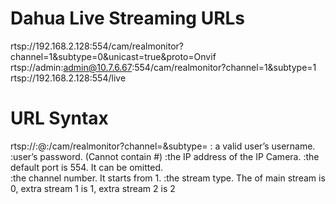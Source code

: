 # Dahua Live Streaming URLs
rtsp://192.168.2.128:554/cam/realmonitor?channel=1&subtype=0&unicast=true&proto=Onvif
rtsp://admin:admin@10.7.6.67:554/cam/realmonitor?channel=1&subtype=1
rtsp://192.168.2.128:554/live


# URL Syntax
rtsp://:@:/cam/realmonitor?channel=&subtype=
  : a valid user’s username.
  :user’s password. (Cannot contain #)
  :the IP address of the IP Camera.
  :the default port is 554. It can be omitted.  
  :the channel number. It starts from 1.
  :the stream type. The of main stream is 0, extra stream 1 is 1, extra stream 2 is 2
